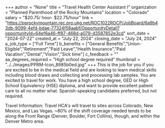 +++
author = "None"
title = "Travel Health Center Assistant I"
organization = "Planned Parenthood of the Rocky Mountains"
location = "Colorado"
salary = "$20.75/ hour- $22.75/hour"
link = "https://pprockymountain.rec.pro.ukg.net/ROC1022ROCP/JobBoard/6a9b43db-9099-4efd-bdae-77324f56aabf/OpportunityDetail?opportunityId=64ef6a46-ff87-468d-a079-d3587852e3cd"
sort_date = "2024-07-22"
created_at = "July 22, 2024"
closing_date = "July 24, 2024"
a_job_type = ["Full Time"]
b_benefits = ["General Benefits","Union-Eligible","Retirement","Paid Leave","Health Insurance","Paid Vacation","Dental","Vision","Sick time"]
c_feedback = ""
aa_degrees_required = "High school degree required"
thumbnail = "../../images/PPRM-Icon_8985b0ed.jpg"
+++
This is the job for you if you are excited to be in the medical field and are looking to learn medical skills including blood draws and collecting and processing lab samples. You are excited to travel for work. You have a high school degree, GED or High School Equivalency (HSE) diploma, and want to provide excellent patient care to all no matter what. 
Spanish-speaking candidates preferred, but not required. 
 
Travel Information: Travel HCA's will travel to sites across Colorado, New Mexico, and Las Vegas. ~80% of the shift coverage needed tends to be along the Front Range (Denver, Boulder, Fort Collins), though, and within the Denver Metro area.